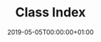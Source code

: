 ---
title: Class Index
linktitle: Classes
toc: false
type: specs
layout: glossary
date: "2019-05-05T00:00:00+01:00"
draft: false
menu:
  vec120:
    identifier: classes   
    weight: 2

# Prev/next pager order (if `docs_section_pager` enabled in `params.toml`)
weight: 2
---